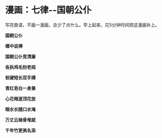漫画：七律--国朝公仆
====

			

写完兽语，不画一漫画，总少了点什么。早上起来，花5分钟时间把这漫画补上。

**国朝公仆**

**缠中说禅**

**国朝公仆竞清廉**

**各执鸡毛扮老阎**

**软硬短长双手搏**

**青红皂白一身兼**

**心花暗逐顶花放**

**眼水长随口水淹**

**万丈云梯骨堆就**

**千年竹更美名添**
